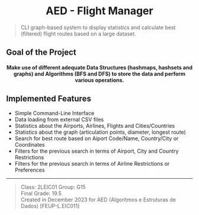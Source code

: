 <h1 align="center">AED - Flight Manager</h1>

> CLI graph-based system to display statistics and calculate best (filtered) flight routes based on a large dataset. 

## Goal of the Project

<h4 align="center"> Make use of different adequate Data Structures (hashmaps, hashsets and graphs) and Algorithms (BFS and DFS) to store the data and perform various operations.</h4>

## Implemented Features

- Simple Command-Line Interface
- Data loading from external CSV files
- Statistics about the Airports, Airlines, Flights and Cities/Countries
- Statistics about the graph (articulation points, diameter, longest route)
- Search for best route based on Aiport Code/Name, Country/City or Coordinates
- Filters for the previous search in terms of Airport, City and Country Restrictions
- Filters for the previous search in terms of Airline Restrictions or Preferences

---

> Class: 2LEIC01 Group: G15  
> Final Grade: 19.5  
> Created in December 2023 for AED (Algoritmos e Estruturas de Dados) [FEUP-L.EIC011]  